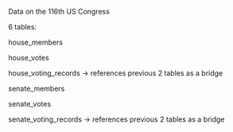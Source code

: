 Data on the 116th US Congress

6 tables:

house_members

house_votes

house_voting_records -> references previous 2 tables as a bridge

senate_members

senate_votes

senate_voting_records -> references previous 2 tables as a bridge
